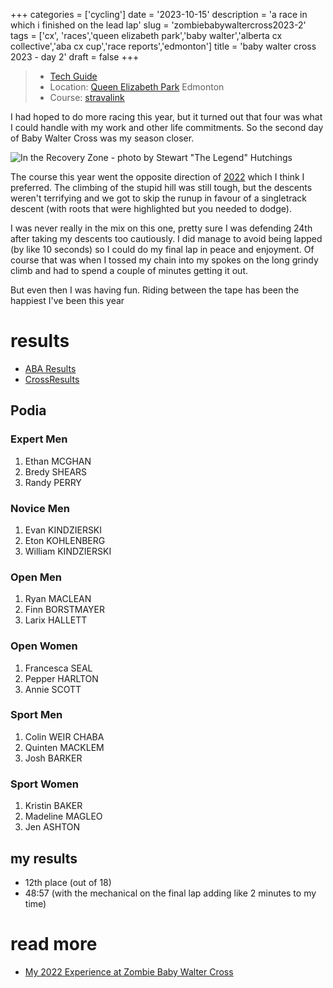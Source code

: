 +++
categories = ['cycling']
date = '2023-10-15'
description = 'a race in which i finished on the lead lap'
slug = 'zombiebabywaltercross2023-2'
tags = ['cx', 'races','queen elizabeth park','baby walter','alberta cx collective','aba cx cup','race reports','edmonton']
title = 'baby walter cross 2023 - day 2'
draft = false
+++

> * [Tech Guide](https://www.ertc.org/bwcx) 
> * Location: [Queen Elizabeth Park](../../bike/queenelizabethpark/) Edmonton
> * Course: [stravalink](http://www.strava.com/segments/35674332)

I had hoped to do more racing this year, but it turned out that four was what I could handle with my work and other life commitments. So the second day of Baby Walter Cross was my season closer.

![In the Recovery Zone - photo by Stewart "The Legend" Hutchings](/babywalter23_leaves.jpg "Fallen Leaves")

The course this year went the opposite direction of [2022](../zombiebabywaltercross2022/) which I think I preferred. The climbing of the stupid hill was still tough, but the descents weren't terrifying and we got to skip the runup in favour of a singletrack descent (with roots that were highlighted but you needed to dodge).

I was never really in the mix on this one, pretty sure I was defending 24th after taking my descents too cautiously. I did manage to avoid being lapped (by like 10 seconds) so I could do my final lap in peace and enjoyment. Of course that was when I tossed my chain into my spokes on the long grindy climb and had to spend a couple of minutes getting it out.

But even then I was having fun. Riding between the tape has been the happiest I've been this year

# results

* [ABA Results](https://zone4.ca/race/2023-10-15/97a11ff0/results)
* [CrossResults](https://www.crossresults.com/race/11892)

## Podia

### Expert Men

1. Ethan MCGHAN
2. Bredy SHEARS
3. Randy PERRY

### Novice Men

1. Evan KINDZIERSKI
2. Eton KOHLENBERG
3. William KINDZIERSKI

### Open Men

1. Ryan MACLEAN
2. Finn BORSTMAYER
3. Larix HALLETT

### Open Women

1. Francesca SEAL
2. Pepper HARLTON
3. Annie SCOTT

### Sport Men

1. Colin WEIR CHABA
2. Quinten MACKLEM
3. Josh BARKER

### Sport Women

1. Kristin BAKER
2. Madeline MAGLEO
3. Jen ASHTON

## my results

* 12th place (out of 18)
* 48:57 (with the mechanical on the final lap adding like 2 minutes to my time)

# read more

* [My 2022 Experience at Zombie Baby Walter Cross](../zombiebabywaltercross2022)